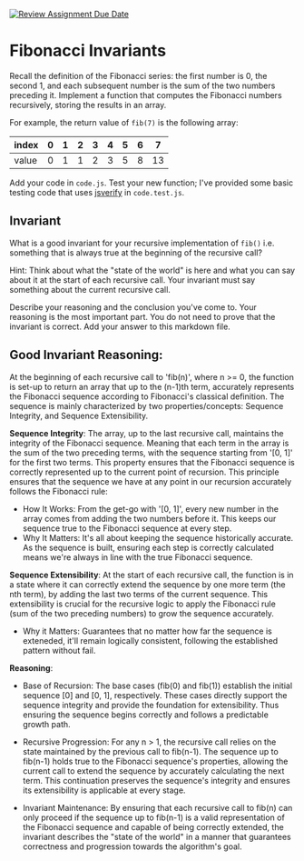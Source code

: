 [![Review Assignment Due Date](https://classroom.github.com/assets/deadline-readme-button-24ddc0f5d75046c5622901739e7c5dd533143b0c8e959d652212380cedb1ea36.svg)](https://classroom.github.com/a/rzkZS2Jf)
# Fibonacci Invariants

Recall the definition of the Fibonacci series: the first number is 0, the second
1, and each subsequent number is the sum of the two numbers preceding it.
Implement a function that computes the Fibonacci numbers recursively, storing
the results in an array.

For example, the return value of `fib(7)` is the following array:

| index |  0  |  1  |  2  |  3  |  4  |  5  |  6  |  7  |
| ----- | --- | --- | --- | --- | --- | --- | --- | --- |
| value |  0  |  1  |  1  |  2  |  3  |  5  |  8  |  13 |

Add your code in `code.js`. Test your new function; I've provided some basic
testing code that uses [jsverify](https://jsverify.github.io/) in
`code.test.js`.

## Invariant

What is a good invariant for your recursive implementation of `fib()`
i.e. something that is always true at the beginning of the recursive call?

Hint: Think about what the "state of the world" is here and what you can say
about it at the start of each recursive call. Your invariant must say something
about the current recursive call.

Describe your reasoning and the conclusion you've come to. Your reasoning is the
most important part. You do not need to prove that the invariant is correct. Add
your answer to this markdown file.

## Good Invariant Reasoning:
At the beginning of each recursive call to 'fib(n)', where n >= 0, the function is set-up to return an array that up to the (n-1)th term, accurately represents the Fibonacci sequence according to Fibonacci's classical definition. The sequence is mainly characterized by two properties/concepts: Sequence Integrity, and Sequence Extensibility.

**Sequence Integrity**: The array, up to the last recursive call, maintains the integrity of the Fibonacci sequence. Meaning that each term in the array is the sum of the two preceding terms, with the sequence starting from '[0, 1]' for the first two terms. This property ensures that the Fibonacci sequence is correctly represented up to the current point of recursion. This principle ensures that the sequence we have at any point in our recursion accurately follows the Fibonacci rule:
* How It Works: From the get-go with '[0, 1]', every new number in the array comes from adding the two numbers before it. This keeps our sequence true to the Fibonacci sequence at every step.
* Why It Matters: It's all about keeping the sequence historically accurate. As the sequence is built, ensuring each step is correctly calculated means we're always in line with the true Fibonacci sequence.

**Sequence Extensibility**: At the start of each recursive call, the function is in a state where it can correctly extend the sequence by one more term (the nth term), by adding the last two terms of the current sequence. This extensibility is crucial for the recursive logic to apply the Fibonacci rule (sum of the two preceding numbers) to grow the sequence accurately.
* Why it Matters: Guarantees that no matter how far the sequence is exteneded, it'll remain logically consistent, following the established pattern without fail.
  
**Reasoning**:
* Base of Recursion: The base cases (fib(0) and fib(1)) establish the initial sequence [0] and [0, 1], respectively. These cases directly support the sequence integrity and provide the foundation for extensibility. Thus ensuring the sequence begins correctly and follows a predictable growth path.

* Recursive Progression: For any n > 1, the recursive call relies on the state maintained by the previous call to fib(n-1). The sequence up to fib(n-1) holds true to the Fibonacci sequence's properties, allowing the current call to extend the sequence by accurately calculating the next term. This continuation preserves the sequence's integrity and ensures its extensibility is applicable at every stage.

* Invariant Maintenance: By ensuring that each recursive call to fib(n) can only proceed if the sequence up to fib(n-1) is a valid representation of the Fibonacci sequence and capable of being correctly extended, the invariant describes the "state of the world" in a manner that guarantees correctness and progression towards the algorithm's goal.





